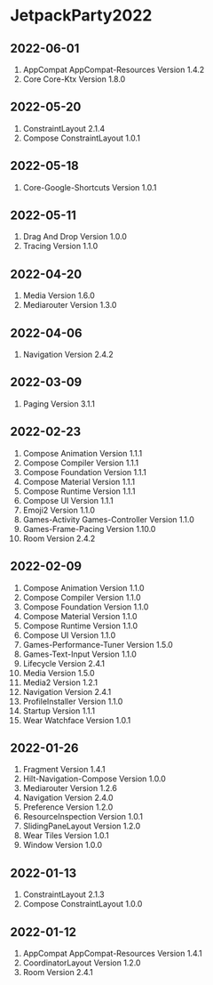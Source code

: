 # JetpackParty2022

## 2022-06-01
1. AppCompat AppCompat-Resources Version 1.4.2
2. Core Core-Ktx Version 1.8.0

## 2022-05-20
1. ConstraintLayout 2.1.4
2. Compose ConstraintLayout 1.0.1

## 2022-05-18
1. Core-Google-Shortcuts Version 1.0.1

## 2022-05-11
1. Drag And Drop Version 1.0.0
2. Tracing Version 1.1.0

## 2022-04-20
1. Media Version 1.6.0
2. Mediarouter Version 1.3.0

## 2022-04-06
1. Navigation Version 2.4.2

## 2022-03-09
1. Paging Version 3.1.1

## 2022-02-23
1. Compose Animation Version 1.1.1
2. Compose Compiler Version 1.1.1
3. Compose Foundation Version 1.1.1
4. Compose Material Version 1.1.1
5. Compose Runtime Version 1.1.1
6. Compose UI Version 1.1.1
7. Emoji2 Version 1.1.0
8. Games-Activity Games-Controller Version 1.1.0
9. Games-Frame-Pacing Version 1.10.0
10. Room Version 2.4.2

## 2022-02-09
1. Compose Animation Version 1.1.0
2. Compose Compiler Version 1.1.0
3. Compose Foundation Version 1.1.0
4. Compose Material Version 1.1.0
5. Compose Runtime Version 1.1.0
6. Compose UI Version 1.1.0
7. Games-Performance-Tuner Version 1.5.0
8. Games-Text-Input Version 1.1.0
9. Lifecycle Version 2.4.1
10. Media Version 1.5.0
11. Media2 Version 1.2.1
12. Navigation Version 2.4.1
13. ProfileInstaller Version 1.1.0
14. Startup Version 1.1.1
15. Wear Watchface Version 1.0.1

## 2022-01-26
1. Fragment Version 1.4.1
2. Hilt-Navigation-Compose Version 1.0.0
3. Mediarouter Version 1.2.6
4. Navigation Version 2.4.0
5. Preference Version 1.2.0
6. ResourceInspection Version 1.0.1
7. SlidingPaneLayout Version 1.2.0
8. Wear Tiles Version 1.0.1
9. Window Version 1.0.0

## 2022-01-13
1. ConstraintLayout 2.1.3
2. Compose ConstraintLayout 1.0.0

## 2022-01-12
1. AppCompat AppCompat-Resources Version 1.4.1
2. CoordinatorLayout Version 1.2.0
3. Room Version 2.4.1